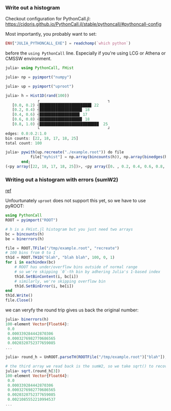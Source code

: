 ### Write out a histogram
Checkout configuration for PythonCall.jl: https://cjdoris.github.io/PythonCall.jl/stable/pythoncall/#pythoncall-config

Most importantly, you probably want to set:
```julia
ENV["JULIA_PYTHONCALL_EXE"] = readchomp(`which python`)
```
before the `using PythonCall` line. Especially if you're using LCG or Athena or CMSSW environment.

```julia
julia> using PythonCall, FHist

julia> np = pyimport("numpy")

julia> up = pyimport("uproot")

julia> h = Hist1D(rand(100))
              ┌                              ┐ 
   [0.0, 0.2) ┤██████████████████████▊ 22      
   [0.2, 0.4) ┤██████████████████▋ 18          
   [0.4, 0.6) ┤█████████████████▋ 17           
   [0.6, 0.8) ┤██████████████████▋ 18          
   [0.8, 1.0) ┤██████████████████████████  25  
              └                              ┘ 
edges: 0.0:0.2:1.0
bin counts: [22, 18, 17, 18, 25]
total count: 100

julia> pywith(up.recreate("./example.root")) do file
           file["myhist"] = np.array(bincounts(h)), np.array(binedges(h))
       end;
(<py array([22, 18, 17, 18, 25])>, <py array([0. , 0.2, 0.4, 0.6, 0.8, 1. ])>)
```

### Writing out a histogram with errors (sumW2)
[ref](https://github.com/scikit-hep/uproot5/issues/696#issuecomment-1235918878)

Unfourtunately `uproot` does not support this yet, so we have to use pyROOT:
```julia
using PythonCall
ROOT = pyimport("ROOT")

# h is a FHist.jl histogram but you just need two arrays
bc = bincounts(h)
be = binerrors(h)

file = ROOT.TFile("/tmp/example.root", "recreate")
# 100 bins from 0 to 1
th1d = ROOT.TH1D("blah", "blah blah", 100, 0, 1)
for i in eachindex(bc)
    # ROOT has under/overflow bins outside of normal range
    # so we're skipping `0`-th bin by adhering Julia's 1-based index
    th1d.SetBinContent(i, bc[i])
    # similarly, we're skipping overflow bin
    th1d.SetBinError(i, be[i])
end
th1d.Write()
file.Close()
```

we can veryfy the round trip gives us back the original number:
```julia
julia> binerrors(h)
100-element Vector{Float64}:
 0.0
 0.000339284442870306
 0.0003276982770686565
 0.0020320752377659085
...

julia> round_h = UnROOT.parseTH(ROOTFile("/tmp/example.root")["blah"]);

# the third array we read back is the sumW2, so we take sqrt() to recover error
julia> sqrt.(round_h[3])
100-element Vector{Float64}:
 0.0
 0.000339284442870306
 0.0003276982770686565
 0.0020320752377659085
 0.0021085552210994537
...
```
